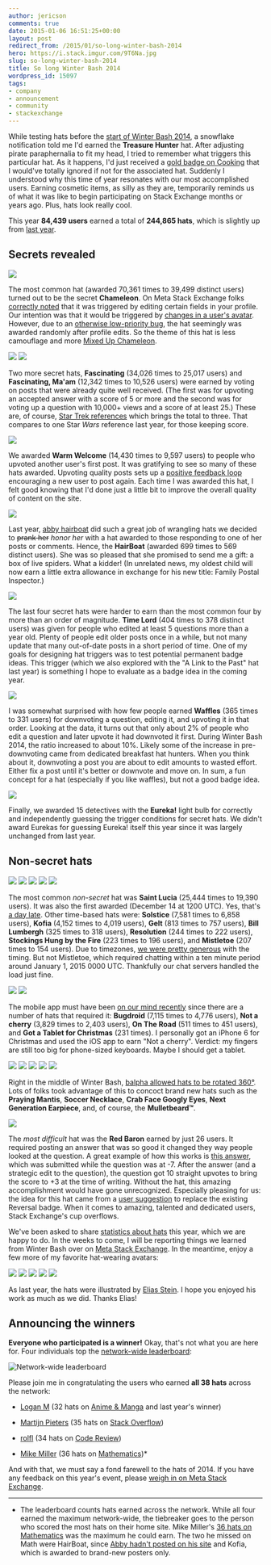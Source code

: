 ```yaml
---
author: jericson
comments: true
date: 2015-01-06 16:51:25+00:00
layout: post
redirect_from: /2015/01/so-long-winter-bash-2014
hero: https://i.stack.imgur.com/9T6Na.jpg
slug: so-long-winter-bash-2014
title: So long Winter Bash 2014
wordpress_id: 15097
tags:
- company
- announcement
- community
- stackexchange
---
```


While testing hats before the [start of Winter Bash 2014](http://blog.stackoverflow.com/2014/12/winter-bash-2014/), a snowflake notification told me I'd earned the **Treasure Hunter** hat. After adjusting pirate paraphernalia to fit my head, I tried to remember what triggers this particular hat. As it happens, I'd just received a [gold badge on Cooking](http://cooking.stackexchange.com/help/badges/28/famous-question?userid=6292) that I would've totally ignored if not for the associated hat. Suddenly I understood why this time of year resonates with our most accomplished users. Earning cosmetic items, as silly as they are, temporarily reminds us of what it was like to begin participating on Stack Exchange months or years ago. Plus, hats look really cool.

This year **84,439 users** earned a total of **244,865 hats**, which is slightly up from [last year](http://blog.stackoverflow.com/2014/01/winter-bash-2013-wrap-up/).



## Secrets revealed



[![](https://i.stack.imgur.com/GHAlP.png?s=128)](http://programmers.stackexchange.com/users/40980/michaelt)

The most common hat (awarded 70,361 times to 39,499 distinct users) turned out to be the secret **Chameleon**. On Meta Stack Exchange folks [correctly noted](http://meta.stackexchange.com/a/245397/1438) that it was triggered by editing certain fields in your profile. Our intention was that it would be triggered by [changes in a user's avatar](http://chat.stackexchange.com/transcript/36?m=19067572#19067572). However, due to an [otherwise low-priority bug](http://meta.stackexchange.com/questions/242558/profile-image-incorrectly-marked-as-changed-when-editing-other-profile-informati), the hat seemingly was awarded randomly after profile edits. So the theme of this hat is less camouflage and more [Mixed Up Chameleon](https://www.youtube.com/watch?v=7ch1277quZo).

[![](https://i.stack.imgur.com/q5p2u.png?s=128)](http://meta.stackexchange.com/users/238586/the-guy-with-the-elf-hat) [![](https://i.stack.imgur.com/qbhfy.png?s=128)](http://math.stackexchange.com/users/78317/dustin)

Two more secret hats, **Fascinating** (34,026 times to 25,017 users) and **Fascinating, Ma'am** (12,342 times to 10,526 users) were earned by voting on posts that were already quite well received. (The first was for upvoting an accepted answer with a score of 5 or more and the second was for voting up a question with 10,000+ views and a score of at least 25.) These are, of course, [Star Trek references](http://scifi.stackexchange.com/questions/54861/is-spocks-use-of-fascinating-unique) which brings the total to three. That compares to one Star _Wars_ reference last year, for those keeping score.

[![](https://i.stack.imgur.com/O9zjM.png?s=128)](http://graphicdesign.stackexchange.com/users/2857/yisela)

We awarded **Warm Welcome** (14,430 times to 9,597 users) to people who upvoted another user's first post. It was gratifying to see so many of these hats awarded. Upvoting quality posts sets up a [positive feedback loop](http://www.wired.com/2011/06/ff_feedbackloop/all/) encouraging a new user to post again. Each time I was awarded this hat, I felt good knowing that I'd done just a little bit to improve the overall quality of content on the site.

[![](https://i.stack.imgur.com/huNhD.png?s=128)](http://sustainability.stackexchange.com/users/99/thelper)

Last year, [abby hairboat](http://stackexchange.com/users/463168/abby-hairboat) did such a great job of wrangling hats we decided to <strike>prank her</strike> _honor her_ with a hat awarded to those responding to one of her posts or comments. Hence, the **HairBoat** (awarded 699 times to 569 distinct users). She was so pleased that she promised to send me a gift: a box of live spiders. What a kidder! (In unrelated news, my oldest child will now earn a little extra allowance in exchange for his new title: Family Postal Inspector.)

[![](https://i.stack.imgur.com/XU6yU.png?s=128)](http://physics.stackexchange.com/users/25301/kyle-kanos)

The last four secret hats were harder to earn than the most common four by more than an order of magnitude. **Time Lord** (404 times to 378 distinct users) was given for people who edited at least 5 questions more than a year old. Plenty of people edit older posts once in a while, but not many update that many out-of-date posts in a short period of time. One of my goals for designing hat triggers was to test potential permanent badge ideas. This trigger (which we also explored with the "A Link to the Past" hat last year) is something I hope to evaluate as a badge idea in the coming year.

[![](https://i.stack.imgur.com/wqOkV.png?s=128)](http://cs.stackexchange.com/users/39/gilles)

I was somewhat surprised with how few people earned **Waffles** (365 times to 331 users) for downvoting a question, editing it, and upvoting it in that order. Looking at the data, it turns out that only about 2% of people who edit a question and later upvote it had downvoted it first. During Winter Bash 2014, the ratio increased to about 10%. Likely some of the increase in pre-downvoting came from dedicated breakfast hat hunters. When you think about it, downvoting a post you are about to edit amounts to wasted effort. Either fix a post until it's better or downvote and move on. In sum, a fun concept for a hat (especially if you like waffles), but not a good badge idea.

[![](https://i.stack.imgur.com/ucDjK.png?s=128)](http://meta.stackexchange.com/users/254929/airthomas)

Finally, we awarded 15 detectives with the **Eureka!** light bulb for correctly and independently guessing the trigger conditions for secret hats. We didn't award Eurekas for guessing Eureka! itself this year since it was largely unchanged from last year.



## Non-secret hats



[![](https://i.stack.imgur.com/FedG3.png?s=128)](http://meta.stackexchange.com/users/259214/nicael) [![](https://i.stack.imgur.com/uiiTA.png?s=128)](http://english.stackexchange.com/users/58761/medica) [![](https://i.stack.imgur.com/PNXnB.png?s=128)](http://codereview.stackexchange.com/users/23788/mats-mug) [![](https://i.stack.imgur.com/xxOK1.png?s=128)](http://programmers.stackexchange.com/users/81495/metafight) [![](https://i.stack.imgur.com/oV71H.png?s=128)](http://gaming.stackexchange.com/users/3936/private-pansy)

The most common _non-secret_ hat was **Saint Lucia** (25,444 times to 19,390 users). It was also the first awarded (December 14 at 1200 UTC). Yes, that's [a day late](http://meta.stackexchange.com/questions/245255/why-is-the-hat-called-st-lucia). Other time-based hats were: **Solstice** (7,581 times to 6,858 users), **Kofia** (4,152 times to 4,019 users), **Gelt** (813 times to 757 users), **Bill Lumbergh** (325 times to 318 users), **Resolution** (244 times to 222 users), **Stockings Hung by the Fire** (223 times to 196 users), and **Mistletoe** (207 times to 154 users). Due to timezones, [we were pretty generous](http://meta.stackexchange.com/questions/245122/why-didnt-or-did-i-or-some-other-user-get-a-hat-although-the-requirements-wer) with the timing. But not Mistletoe, which required chatting within a ten minute period around January 1, 2015 0000 UTC. Thankfully our chat servers handled the load just fine.

[![](https://i.stack.imgur.com/I8hFl.png?s=128)](http://meta.stackexchange.com/questions/246252/on-the-road-hat-is-americentric) [![](https://i.stack.imgur.com/zOYCi.png)](http://stackoverflow.com/users/2292812/m-z)

The mobile app must have been [on our mind recently](http://blog.stackoverflow.com/category/mobile/) since there are a number of hats that required it: **Bugdroid** (7,115 times to 4,776 users), **Not a cherry** (3,829 times to 2,403 users), **On The Road** (511 times to 451 users), and **Got a Tablet for Christmas** (231 times). I personally got an iPhone 6 for Christmas and used the iOS app to earn "Not a cherry". Verdict: my fingers are still too big for phone-sized keyboards. Maybe I should get a tablet.

[![](http://i.imgur.com/qcibM2k.png?s=128)](http://meta.stackexchange.com/users/209031/kylemit) [![](http://i.imgur.com/sD6deSZ.png?s=128)](http://meta.stackexchange.com/users/179335/carrie-kendall) [![](http://i.imgur.com/xmYkOLT.png?s=128)](http://meta.stackexchange.com/users/179335/carrie-kendall) [![](http://i.imgur.com/vBZS55b.png?s=128)](http://meta.stackexchange.com/users/179335/carrie-kendall) [![](http://i.imgur.com/Lw8Osza.png?s=128)](http://meta.stackexchange.com/users/179335/carrie-kendall)

Right in the middle of Winter Bash, [balpha allowed hats to be rotated 360°](http://meta.stackexchange.com/a/245795/1438). Lots of folks took advantage of this to concoct brand new hats such as the **Praying Mantis**, **Soccer Necklace**, **Crab Face Googly Eyes**, **Next Generation Earpiece**, and, of course, the **Mulletbeard™**.

[![](https://i.stack.imgur.com/sBt3o.png?s=128&g=1)](http://stackoverflow.com/users/3155639/alexander-omara)

The _most difficult_ hat was the **Red Baron** earned by just 26 users. It required posting an answer that was so good it changed they way people looked at the question. A great example of how this works is [this answer](http://stackoverflow.com/a/27507191/1438), which was submitted while the question was at -7. After the answer (and a strategic edit to the question), the question got 10 straight upvotes to bring the score to +3 at the time of writing. Without the hat, this amazing accomplishment would have gone unrecognized. Especially pleasing for us: the idea for this hat came from a [user suggestion](http://meta.stackoverflow.com/a/277781/1438) to replace the existing Reversal badge. When it comes to amazing, talented and dedicated users, Stack Exchange's cup overflows.

We've been asked to share [statistics about hats](http://meta.stackexchange.com/questions/245680/collect-hat-stats-please) this year, which we are happy to do. In the weeks to come, I will be reporting things we learned from Winter Bash over on [Meta Stack Exchange](http://meta.stackexchange.com/questions/tagged/winterbash-2014). In the meantime, enjoy a few more of my favorite hat-wearing avatars:

[![](https://i.stack.imgur.com/JvOWd.png?s=128)](http://stackoverflow.com/users/17034/hans-passant) [![](https://i.stack.imgur.com/3oZAw.png?s=128)](http://stackoverflow.com/users/1221571/eran) [![](https://i.stack.imgur.com/EUz6d.png?s=128)](http://askubuntu.com/users/136381/rpi-awesomeness) [![](https://i.stack.imgur.com/ySu8F.png?s=128)](http://codereview.stackexchange.com/users/61256/richard)  [![](https://i.stack.imgur.com/T37yA.png?s=128)](http://meta.stackexchange.com/users/150214/fredley)

As last year, the hats were illustrated by [Elias Stein](http://www.eliasstein.com/). I hope you enjoyed his work as much as we did. Thanks Elias!



## Announcing the winners



**Everyone who participated is a winner!** Okay, that's not what you are here for. Four individuals top the [network-wide leaderboard](http://winterbash2014.stackexchange.com/leaderboard/network):

![Network-wide leaderboard](https://i.stack.imgur.com/EE1FO.png)

Please join me in congratulating the users who earned **all 38 hats** across the network:





  * [Logan M](http://anime.stackexchange.com/users/24/logan-m) (32 hats on [Anime & Manga](http://winterbash2014.stackexchange.com/leaderboard/anime.stackexchange.com) and last year's winner)


  * [Martijn Pieters](http://stackoverflow.com/users/100297/martijn-pieters) (35 hats on [Stack Overflow](http://winterbash2014.stackexchange.com/leaderboard/stackoverflow.com)) 


  * [rolfl](http://codereview.stackexchange.com/users/31503/rolfl) (34 hats on [Code Review](http://winterbash2014.stackexchange.com/leaderboard/codereview.stackexchange.com))


  * [Mike Miller](http://math.stackexchange.com/users/98602/mike-miller) (36 hats on [Mathematics](http://winterbash2014.stackexchange.com/leaderboard/math.stackexchange.com))*



And with that, we must say a fond farewell to the hats of 2014. If you have any feedback on this year's event, please [weigh in on Meta Stack Exchange](http://meta.stackexchange.com/questions/246533/winter-bash-closing-remarks-ideas-for-next-year).



* * *



* The leaderboard counts hats earned across the network. While all four earned the maximum network-wide, the tiebreaker goes to the person who scored the most hats on their home site. Mike Miller's [36 hats on Mathematics](http://winterbash2014.stackexchange.com/leaderboard/math.stackexchange.com) was the maximum he could earn. The two he missed on Math were HairBoat, since [Abby hadn't posted on his site](http://math.stackexchange.com/users/14167/abby-hairboat) and Kofia, which is awarded to brand-new posters only.


